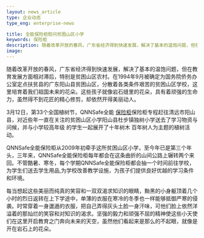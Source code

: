 ```yaml
---
layout: news_article
type: 企业动态
type_eng: enterprise-news

title: 全能保险柜慰问贫困山区小学
keywords: 保险柜
description: 随着改革开放的春风，广东省经济得到快速发展，解决了基本的温饱问题，但在教育发展方面相对滞后，特别是贫困山区农村。在1994年9月被确定为国务院侨务办公室定点扶贫县的广东
image: 
---
```

随着改革开放的春风，广东省经济得到快速发展，解决了基本的温饱问题，但在教育发展方面相对滞后，特别是贫困山区农村。在1994年9月被确定为国务院侨务办公室定点扶贫县的广东阳山县贫困山区，分散着各类条件艰苦的贫困山区学校，这里培育着我们祖国未来的花朵。这些孩子就像岩石缝里的花朵，具有着顽强的生命力，虽然得不到花匠的精心修剪，却依然开得美丽动人。

3月12日，第33个全国植树节，QNNSafe全能 [保险柜](http://www.qnn.com.cn/)保险柜专程赶往清远市阳山县，对近些年一直在关注的贫困山区小学阳山县杜步镇独树小学送去了学习物资与问候，并与小学较高年级 的学生一起展开了十年树木 百年树人为主题的植树活动。

QNNSafe全能保险柜从2009年初牵手这所贫困山区小学，至今年已是第三个年头，三年来，QNNSafe全能保险柜每年都会在这条曲折的山间公路上辗转两个来回。不管酷暑、寒冬，每个学期QNNSafe全能保险柜都会抽一个时间前往学校，为学生们送去学生用品,为学校改善教学设施，为孩子们提供良好优越的学习条件和环境。

每当想起这些美丽而纯真的笑容和一双双渴求知识的眼睛，黝黑的小身躯顶着几个小时的烈日返转在上下学途中，单薄的衣服在寒冷的冬季也一样能够抵御严寒的侵袭。时常穿着一身邋遢的衣服，把自己弄得灰头土脸一身汗味，可他们脸上依然洋溢着的那灿烂的笑容和对知识的渴求。坚强的毅力和顽强不屈的精神使这些小天使们在这里开启教育之门奔向未来的天空，虽然他们看起来是那么的不起眼，就像是开在岩石上的花朵。
